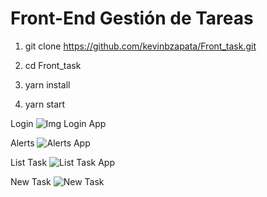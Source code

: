 
# Front-End Gestión de Tareas

1. git clone https://github.com/kevinbzapata/Front_task.git

2. cd Front_task

3. yarn install 

4. yarn start


Login
![Img Login App](https://i.postimg.cc/pXGwB3hH/appTask.jpg)

Alerts
![Alerts App](https://i.postimg.cc/28SphC5G/appTask2.jpg)

List Task
![List Task App](https://i.postimg.cc/QNbGFFjV/appTask4.jpg)

New Task
![New Task](https://i.postimg.cc/wM9CWpQ6/appTask5.jpg)   








